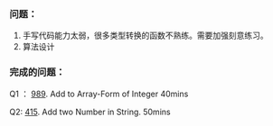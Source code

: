 ### 问题：
1. 手写代码能力太弱，很多类型转换的函数不熟练。需要加强刻意练习。
2. 算法设计



### 完成的问题：

Q1 ： [989](https://leetcode.com/problems/add-to-array-form-of-integer/). Add to Array-Form of Integer     40mins

Q2: 	[415](https://leetcode.com/problems/add-strings/). Add two Number  in String.    50mins
